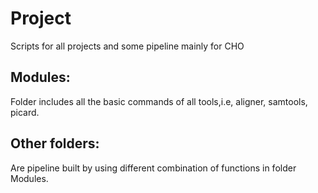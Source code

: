 Project
================

Scripts for all projects and some pipeline mainly for CHO

Modules:
--------
Folder includes all the basic commands of all tools,i.e, aligner, samtools, picard.

Other folders:
--------------
Are pipeline built by using different combination of functions in folder Modules.
